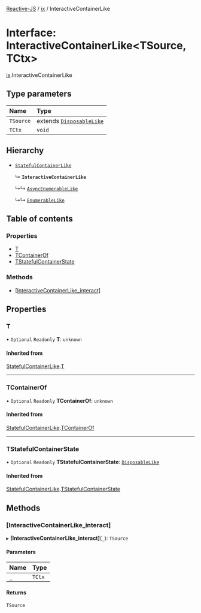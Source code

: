[Reactive-JS](../README.md) / [ix](../modules/ix.md) / InteractiveContainerLike

# Interface: InteractiveContainerLike<TSource, TCtx\>

[ix](../modules/ix.md).InteractiveContainerLike

## Type parameters

| Name | Type |
| :------ | :------ |
| `TSource` | extends [`DisposableLike`](util.DisposableLike.md) |
| `TCtx` | `void` |

## Hierarchy

- [`StatefulContainerLike`](containers.StatefulContainerLike.md)

  ↳ **`InteractiveContainerLike`**

  ↳↳ [`AsyncEnumerableLike`](ix.AsyncEnumerableLike.md)

  ↳↳ [`EnumerableLike`](ix.EnumerableLike.md)

## Table of contents

### Properties

- [T](ix.InteractiveContainerLike.md#t)
- [TContainerOf](ix.InteractiveContainerLike.md#tcontainerof)
- [TStatefulContainerState](ix.InteractiveContainerLike.md#tstatefulcontainerstate)

### Methods

- [[InteractiveContainerLike\_interact]](ix.InteractiveContainerLike.md#[interactivecontainerlike_interact])

## Properties

### T

• `Optional` `Readonly` **T**: `unknown`

#### Inherited from

[StatefulContainerLike](containers.StatefulContainerLike.md).[T](containers.StatefulContainerLike.md#t)

___

### TContainerOf

• `Optional` `Readonly` **TContainerOf**: `unknown`

#### Inherited from

[StatefulContainerLike](containers.StatefulContainerLike.md).[TContainerOf](containers.StatefulContainerLike.md#tcontainerof)

___

### TStatefulContainerState

• `Optional` `Readonly` **TStatefulContainerState**: [`DisposableLike`](util.DisposableLike.md)

#### Inherited from

[StatefulContainerLike](containers.StatefulContainerLike.md).[TStatefulContainerState](containers.StatefulContainerLike.md#tstatefulcontainerstate)

## Methods

### [InteractiveContainerLike\_interact]

▸ **[InteractiveContainerLike_interact]**(`_`): `TSource`

#### Parameters

| Name | Type |
| :------ | :------ |
| `_` | `TCtx` |

#### Returns

`TSource`
